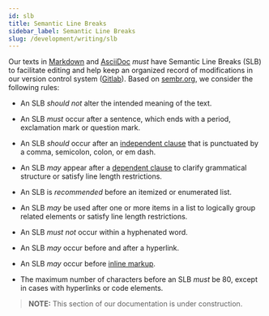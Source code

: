 ```yaml
---
id: slb
title: Semantic Line Breaks
sidebar_label: Semantic Line Breaks
slug: /development/writing/slb
---
```


Our texts in [Markdown](https://daringfireball.net/projects/markdown/)
and [AsciiDoc](https://asciidoc.org/) *must* have Semantic Line Breaks (SLB)
to facilitate editing and help keep an organized record of modifications
in our version control system ([Gitlab](/development/stack/gitlab)).
Based on [sembr.org](https://sembr.org/), we consider the following rules:

* An SLB *should not* alter the intended meaning of the text.

* An SLB *must* occur after a sentence,
  which ends with a period, exclamation mark or question mark.

* An SLB *should* occur after an [independent clause](https://www.grammar-monster.com/glossary/independent_clause.htm)
  that is punctuated by a comma, semicolon, colon, or em dash.

* An SLB *may* appear after a [dependent clause](https://www.grammar-monster.com/glossary/dependent_clause.htm)
  to clarify grammatical structure or satisfy line length restrictions.

* An SLB is *recommended* before an itemized or enumerated list.

* An SLB *may* be used after one or more items in a list
  to logically group related elements or satisfy line length restrictions.

* An SLB *must not* occur within a hyphenated word.

* An SLB *may* occur before and after a hyperlink.

* An SLB *may* occur before [inline markup](https://docutils.sourceforge.io/docs/user/rst/quickref.html#inline-markup).

* The maximum number of characters before an SLB *must* be 80,
  except in cases with hyperlinks or code elements.

> **NOTE:**
> This section of our documentation is under construction.
